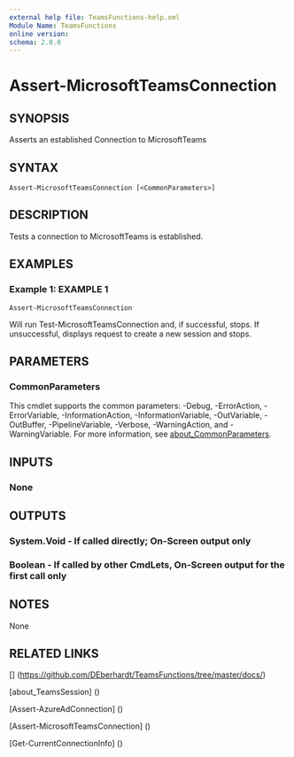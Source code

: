 ```yaml
---
external help file: TeamsFunctions-help.xml
Module Name: TeamsFunctions
online version:
schema: 2.0.0
---
```


# Assert-MicrosoftTeamsConnection

## SYNOPSIS

Asserts an established Connection to MicrosoftTeams

## SYNTAX

```
Assert-MicrosoftTeamsConnection [<CommonParameters>]
```

## DESCRIPTION

Tests a connection to MicrosoftTeams is established.

## EXAMPLES

### Example 1: EXAMPLE 1

```
Assert-MicrosoftTeamsConnection
```

Will run Test-MicrosoftTeamsConnection and, if successful, stops.
If unsuccessful, displays request to create a new session and stops.

## PARAMETERS

### CommonParameters
This cmdlet supports the common parameters: -Debug, -ErrorAction, -ErrorVariable, -InformationAction, -InformationVariable, -OutVariable, -OutBuffer, -PipelineVariable, -Verbose, -WarningAction, and -WarningVariable. For more information, see [about_CommonParameters](http://go.microsoft.com/fwlink/?LinkID=113216).

## INPUTS

### None
## OUTPUTS

### System.Void - If called directly; On-Screen output only
### Boolean - If called by other CmdLets, On-Screen output for the first call only
## NOTES

None

## RELATED LINKS

[] (https://github.com/DEberhardt/TeamsFunctions/tree/master/docs/)

[about_TeamsSession] ()

[Assert-AzureAdConnection] ()

[Assert-MicrosoftTeamsConnection] ()

[Get-CurrentConnectionInfo] ()


